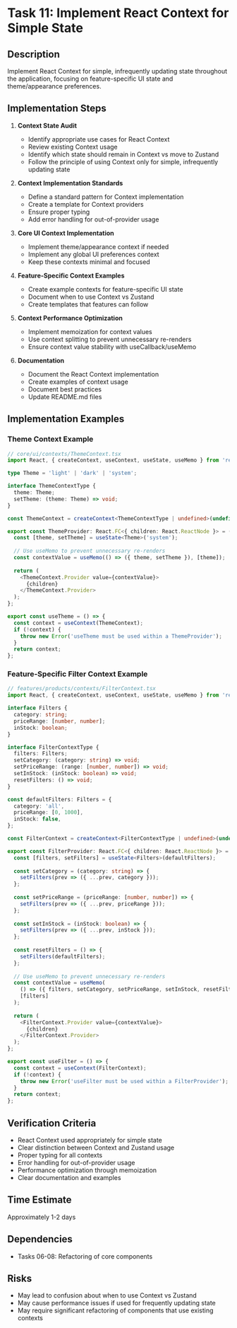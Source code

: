 # Task 11: Implement React Context for Simple State

## Description
Implement React Context for simple, infrequently updating state throughout the application, focusing on feature-specific UI state and theme/appearance preferences.

## Implementation Steps

1. **Context State Audit**
   - Identify appropriate use cases for React Context
   - Review existing Context usage
   - Identify which state should remain in Context vs move to Zustand
   - Follow the principle of using Context only for simple, infrequently updating state

2. **Context Implementation Standards**
   - Define a standard pattern for Context implementation
   - Create a template for Context providers
   - Ensure proper typing
   - Add error handling for out-of-provider usage

3. **Core UI Context Implementation**
   - Implement theme/appearance context if needed
   - Implement any global UI preferences context
   - Keep these contexts minimal and focused

4. **Feature-Specific Context Examples**
   - Create example contexts for feature-specific UI state
   - Document when to use Context vs Zustand
   - Create templates that features can follow

5. **Context Performance Optimization**
   - Implement memoization for context values
   - Use context splitting to prevent unnecessary re-renders
   - Ensure context value stability with useCallback/useMemo

6. **Documentation**
   - Document the React Context implementation
   - Create examples of context usage
   - Document best practices
   - Update README.md files

## Implementation Examples

### Theme Context Example

```typescript
// core/ui/contexts/ThemeContext.tsx
import React, { createContext, useContext, useState, useMemo } from 'react';

type Theme = 'light' | 'dark' | 'system';

interface ThemeContextType {
  theme: Theme;
  setTheme: (theme: Theme) => void;
}

const ThemeContext = createContext<ThemeContextType | undefined>(undefined);

export const ThemeProvider: React.FC<{ children: React.ReactNode }> = ({ children }) => {
  const [theme, setTheme] = useState<Theme>('system');
  
  // Use useMemo to prevent unnecessary re-renders
  const contextValue = useMemo(() => ({ theme, setTheme }), [theme]);
  
  return (
    <ThemeContext.Provider value={contextValue}>
      {children}
    </ThemeContext.Provider>
  );
};

export const useTheme = () => {
  const context = useContext(ThemeContext);
  if (!context) {
    throw new Error('useTheme must be used within a ThemeProvider');
  }
  return context;
};
```

### Feature-Specific Filter Context Example

```typescript
// features/products/contexts/FilterContext.tsx
import React, { createContext, useContext, useState, useMemo } from 'react';

interface Filters {
  category: string;
  priceRange: [number, number];
  inStock: boolean;
}

interface FilterContextType {
  filters: Filters;
  setCategory: (category: string) => void;
  setPriceRange: (range: [number, number]) => void;
  setInStock: (inStock: boolean) => void;
  resetFilters: () => void;
}

const defaultFilters: Filters = {
  category: 'all',
  priceRange: [0, 1000],
  inStock: false,
};

const FilterContext = createContext<FilterContextType | undefined>(undefined);

export const FilterProvider: React.FC<{ children: React.ReactNode }> = ({ children }) => {
  const [filters, setFilters] = useState<Filters>(defaultFilters);
  
  const setCategory = (category: string) => {
    setFilters(prev => ({ ...prev, category }));
  };
  
  const setPriceRange = (priceRange: [number, number]) => {
    setFilters(prev => ({ ...prev, priceRange }));
  };
  
  const setInStock = (inStock: boolean) => {
    setFilters(prev => ({ ...prev, inStock }));
  };
  
  const resetFilters = () => {
    setFilters(defaultFilters);
  };
  
  // Use useMemo to prevent unnecessary re-renders
  const contextValue = useMemo(
    () => ({ filters, setCategory, setPriceRange, setInStock, resetFilters }),
    [filters]
  );
  
  return (
    <FilterContext.Provider value={contextValue}>
      {children}
    </FilterContext.Provider>
  );
};

export const useFilter = () => {
  const context = useContext(FilterContext);
  if (!context) {
    throw new Error('useFilter must be used within a FilterProvider');
  }
  return context;
};
```

## Verification Criteria
- React Context used appropriately for simple state
- Clear distinction between Context and Zustand usage
- Proper typing for all contexts
- Error handling for out-of-provider usage
- Performance optimization through memoization
- Clear documentation and examples

## Time Estimate
Approximately 1-2 days

## Dependencies
- Tasks 06-08: Refactoring of core components

## Risks
- May lead to confusion about when to use Context vs Zustand
- May cause performance issues if used for frequently updating state
- May require significant refactoring of components that use existing contexts
